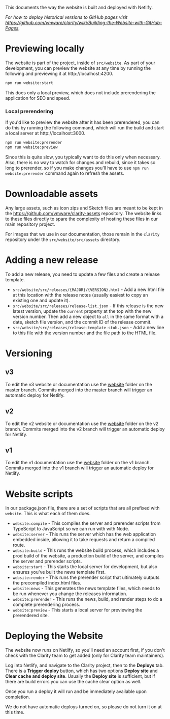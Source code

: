 This documents the way the website is built and deployed with Netlify. 

_For how to deploy historical versions to GitHub pages visit https://github.com/vmware/clarity/wiki/Building-the-Website-with-GitHub-Pages._

# Previewing locally

The website is part of the project, inside of `src/website`. As part of your development, you can preview the website at any time by running the following and previewing it at http://localhost:4200. 

```bash
npm run website:start
```

This does only a local preview, which does not include prerendering the application for SEO and speed.

### Local prerendering

If you'd like to preview the website after it has been prerendered, you can do this by running the following command, which will run the build and start a local server at http://localhost:3000.

```bash
npm run website:prerender
npm run website:preview
```

Since this is quite slow, you typically want to do this only when necessary. Also, there is no way to watch for changes and rebuild, since it takes so long to prerender, so if you make changes you'll have to use `npm run website:prerender` command again to refresh the assets.

# Downloadable assets

Any large assets, such as icon zips and Sketch files are meant to be kept in the https://github.com/vmware/clarity-assets repository. The website links to these files directly to spare the complexity of hosting these files in our main repository project.

For images that we use in our documentation, those remain in the `clarity` repository under the `src/website/src/assets` directory.

# Adding a new release

To add a new release, you need to update a few files and create a release template.

* `src/website/src/releases/{MAJOR}/{VERSION}.html` - Add a new html file at this location with the release notes (usually easiest to copy an existing one and update it).
* `src/website/src/releases/release-list.json` - If this release is the new latest version, update the `current` property at the top with the new version number. Then add a new object to `all` in the same format with a date, sketch file version, and the commit ID of the release commit.
* `src/website/src/releases/release-template-stub.json` - Add a new line to this file with the version number and the file path to the HTML file.

# Versioning

## v3
To edit the v3 website or documentation use the [website](https://github.com/vmware/clarity/tree/master/src/website) folder on the master branch. Commits merged into the master branch will trigger an automatic deploy for Netlify.

## v2
To edit the v2 website or documentation use the [website](https://github.com/vmware/clarity/tree/master/src/website) folder on the v2 branch. Commits merged into the v2 branch will trigger an automatic deploy for Netlify.

## v1
To edit the v1 documentation use the [website](https://github.com/vmware/clarity/tree/v1/src/website) folder on the v1 branch. Commits merged into the v1 branch will trigger an automatic deploy for Netlify.

# Website scripts

In our package.json file, there are a set of scripts that are all prefixed with `website`. This is what each of them does.

* `website:compile` - This compiles the server and prerender scripts from TypeScript to JavaScript so we can run with with Node.
* `website:server` - This runs the server which has the web application embedded inside, allowing it to take requests and return a compiled route.
* `website:build` - This runs the website build process, which includes a prod build of the website, a production build of the server, and compiles the server and prerender scripts.
* `website:start` - This starts the local server for development, but also ensures you've built the news template first.
* `website:render` - This runs the prerender script that ultimately outputs the precompiled index.html files.
* `website:news` - This generates the news template files, which needs to be run whenever you change the releases information.
* `website:prerender` - This runs the news, build, and render steps to do a complete prerendering process.
* `website:preview` - This starts a local server for previewing the prerendered site.

# Deploying the Website

The website now runs on Netlify, so you'll need an account first, if you don't check with the Clarity team to get added (only for Clarity team maintainers).

Log into Netlify, and navigate to the Clarity project, then to the **Deploys** tab. There is a **Trigger deploy** button, which has two options **Deploy site** and **Clear cache and deploy site**. Usually the **Deploy site** is sufficient, but if there are build errors you can use the cache clear option as well. 

Once you run a deploy it will run and be immediately available upon completion.

We do not have automatic deploys turned on, so please do not turn it on at this time.